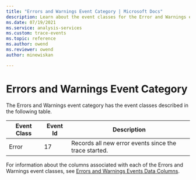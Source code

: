 ```yaml
---
title: "Errors and Warnings Event Category | Microsoft Docs"
description: Learn about the event classes for the Error and Warnings event category.
ms.date: 07/19/2021
ms.service: analysis-services
ms.custom: trace-events
ms.topic: reference
ms.author: owend
ms.reviewer: owend
author: minewiskan

---
```

# Errors and Warnings Event Category

  The Errors and Warnings event category has the event classes described in the following table.  
  
|Event Class|Event Id|Description|  
|-----------------|--------------|-----------------|  
|Error|17|Records all new error events since the trace started.|  
  
 For information about the columns associated with each of the Errors and Warnings event classes, see [Errors and Warnings Events Data Columns](errors-and-warnings-events-data-columns.md).  
  

  
